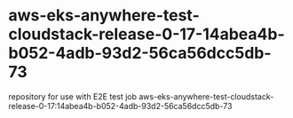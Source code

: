 # aws-eks-anywhere-test-cloudstack-release-0-17-14abea4b-b052-4adb-93d2-56ca56dcc5db-73
repository for use with E2E test job aws-eks-anywhere-test-cloudstack-release-0-17:14abea4b-b052-4adb-93d2-56ca56dcc5db-73

